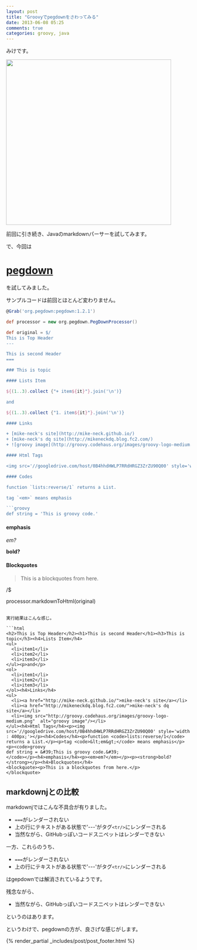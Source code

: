 ```yaml
---
layout: post
title: "Groovyでpegdownをさわってみる"
date: 2013-06-08 05:25
comments: true
categories: groovy, java
---
```


みけです。

<img src="//groovy.codehaus.org/images/groovy-logo-medium.png" style="width : 450px;"/>

前回に引き続き、Javaのmarkdownパーサーを試してみます。

で、今回は

[pegdown](https://github.com/sirthias/pegdown)
===

を試してみました。

サンプルコードは前回とほとんど変わりません。

```groovy pegdown-sample.groovy
@Grab('org.pegdown:pegdown:1.2.1')

def processor = new org.pegdown.PegDownProcessor()

def original = $/
This is Top Header
---

This is second Header
===

### This is topic

#### Lists Item

${(1..3).collect {"+ item${it}"}.join('\n')}

and

${(1..3).collect {"1. item${it}"}.join('\n')}

#### Links

+ [mike-neck's site](http://mike-neck.github.io/)
+ [mike-neck's dq site](http://mikeneckdq.blog.fc2.com/)
+ ![groovy image](http://groovy.codehaus.org/images/groovy-logo-medium.png)

#### Html Tags

<img src='//googledrive.com/host/0B4hhdHWLP7RRdHRGZ3ZrZU90Q00' style='width : 400px;'>

#### Codes

function `lists:reverse/1` returns a List.

tag `<em>` means emphasis

```groovy
def string = 'This is groovy code.'
```

#### emphasis

*em?*

**bold?**

#### Blockquotes

> This is a blockquotes
> from here.

/$

processor.markdownToHtml(original)
```

実行結果はこんな感じ。

```html
<h2>This is Top Header</h2><h1>This is second Header</h1><h3>This is topic</h3><h4>Lists Item</h4>
<ul>
  <li>item1</li>
  <li>item2</li>
  <li>item3</li>
</ul><p>and</p>
<ol>
  <li>item1</li>
  <li>item2</li>
  <li>item3</li>
</ol><h4>Links</h4>
<ul>
  <li><a href="http://mike-neck.github.io/">mike-neck's site</a></li>
  <li><a href="http://mikeneckdq.blog.fc2.com/">mike-neck's dq site</a></li>
  <li><img src="http://groovy.codehaus.org/images/groovy-logo-medium.png"  alt="groovy image"/></li>
</ul><h4>Html Tags</h4><p><img src='//googledrive.com/host/0B4hhdHWLP7RRdHRGZ3ZrZU90Q00' style='width : 400px;'></p><h4>Codes</h4><p>function <code>lists:reverse/1</code> returns a List.</p><p>tag <code>&lt;em&gt;</code> means emphasis</p><p><code>groovy
def string = &#39;This is groovy code.&#39;
</code></p><h4>emphasis</h4><p><em>em?</em></p><p><strong>bold?</strong></p><h4>Blockquotes</h4>
<blockquote><p>This is a blockquotes from here.</p>
</blockquote>
```

markdownjとの比較
---

markdownjではこんな不具合が有りました。

+ `===`がレンダーされない
+ 上の行にテキストがある状態で'---'がタグ`<tr/>`にレンダーされる
+ 当然ながら、GitHubっぽいコードスニペットはレンダーできない

一方、これらのうち、

+ `===`がレンダーされない
+ 上の行にテキストがある状態で'---'がタグ`<tr/>`にレンダーされる

はgepdownでは解消されているようです。

残念ながら、

+ 当然ながら、GitHubっぽいコードスニペットはレンダーできない

というのはあります。

というわけで、pegdownの方が、良さげな感じがします。


{% render_partial _includes/post/post_footer.html %}

